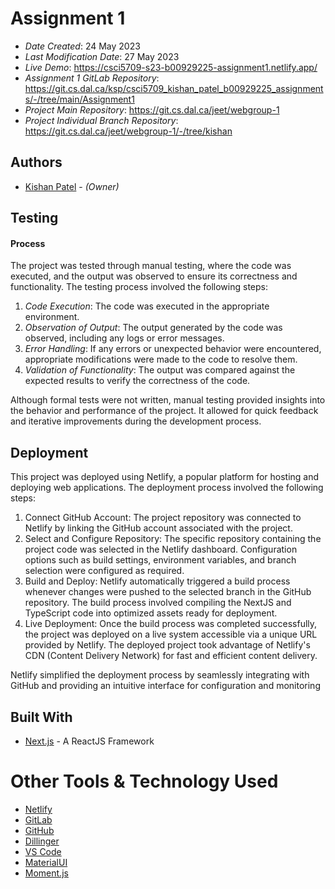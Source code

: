 <!--- The following README.md sample file was adapted from https://gist.github.com/PurpleBooth/109311bb0361f32d87a2#file-readme-template-md by Gabriella Mosquera for academic use --->

# Assignment 1

- _Date Created_: 24 May 2023
- _Last Modification Date_: 27 May 2023
- _Live Demo_: <https://csci5709-s23-b00929225-assignment1.netlify.app/>
- _Assignment 1 GitLab Repository_: <https://git.cs.dal.ca/ksp/csci5709_kishan_patel_b00929225_assignments/-/tree/main/Assignment1>
- _Project Main Repository_: <https://git.cs.dal.ca/jeet/webgroup-1>
- _Project Individual Branch Repository_: <https://git.cs.dal.ca/jeet/webgroup-1/-/tree/kishan>

## Authors

- [Kishan Patel](ks255715@dal.ca) - _(Owner)_

## Testing

#### Process

The project was tested through manual testing, where the code was executed, and the output was observed to ensure its correctness and functionality. The testing process involved the following steps:

1. _Code Execution_: The code was executed in the appropriate environment.
2. _Observation of Output_: The output generated by the code was observed, including any logs or error messages.
3. _Error Handling_: If any errors or unexpected behavior were encountered, appropriate modifications were made to the code to resolve them.
4. _Validation of Functionality_: The output was compared against the expected results to verify the correctness of the code.

Although formal tests were not written, manual testing provided insights into the behavior and performance of the project. It allowed for quick feedback and iterative improvements during the development process.

## Deployment

This project was deployed using Netlify, a popular platform for hosting and deploying web applications. The deployment process involved the following steps:

1. Connect GitHub Account: The project repository was connected to Netlify by linking the GitHub account associated with the project.
2. Select and Configure Repository: The specific repository containing the project code was selected in the Netlify dashboard. Configuration options such as build settings, environment variables, and branch selection were configured as required.
3. Build and Deploy: Netlify automatically triggered a build process whenever changes were pushed to the selected branch in the GitHub repository. The build process involved compiling the NextJS and TypeScript code into optimized assets ready for deployment.
4. Live Deployment: Once the build process was completed successfully, the project was deployed on a live system accessible via a unique URL provided by Netlify. The deployed project took advantage of Netlify's CDN (Content Delivery Network) for fast and efficient content delivery.

Netlify simplified the deployment process by seamlessly integrating with GitHub and providing an intuitive interface for configuration and monitoring

## Built With

<!--- Provide a list of the frameworks used to build this application, your list should include the name of the framework used, the url where the framework is available for download and what the framework was used for, see the example below --->

- [Next.js](https://nextjs.org/) - A ReactJS Framework

# Other Tools & Technology Used

- [Netlify](https://www.netlify.com/)
- [GitLab](https://git.cs.dal.ca/)
- [GitHub](https://github.com/)
- [Dillinger](https://dillinger.io/)
- [VS Code](https://code.visualstudio.com/)
- [MaterialUI](https://mui.com/)
- [Moment.js](https://momentjs.com/)
